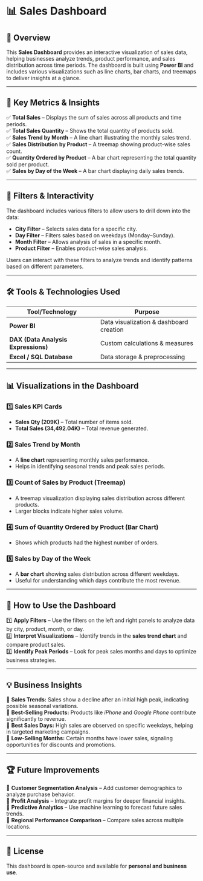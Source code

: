 # 📊 Sales Dashboard  

## 📌 Overview  
This **Sales Dashboard** provides an interactive visualization of sales data, helping businesses analyze trends, product performance, and sales distribution across time periods. The dashboard is built using **Power BI** and includes various visualizations such as line charts, bar charts, and treemaps to deliver insights at a glance.  

---

## 🎯 Key Metrics & Insights  
✅ **Total Sales** – Displays the sum of sales across all products and time periods.  
✅ **Total Sales Quantity** – Shows the total quantity of products sold.  
✅ **Sales Trend by Month** – A line chart illustrating the monthly sales trend.  
✅ **Sales Distribution by Product** – A treemap showing product-wise sales count.  
✅ **Quantity Ordered by Product** – A bar chart representing the total quantity sold per product.  
✅ **Sales by Day of the Week** – A bar chart displaying daily sales trends.  

---

## 📂 Filters & Interactivity  
The dashboard includes various filters to allow users to drill down into the data:  

- **City Filter** – Selects sales data for a specific city.  
- **Day Filter** – Filters sales based on weekdays (Monday–Sunday).  
- **Month Filter** – Allows analysis of sales in a specific month.  
- **Product Filter** – Enables product-wise sales analysis.  

Users can interact with these filters to analyze trends and identify patterns based on different parameters.  

---

## 🛠️ Tools & Technologies Used  
| **Tool/Technology** | **Purpose** |  
|------------------|-------------|  
| **Power BI** | Data visualization & dashboard creation |  
| **DAX (Data Analysis Expressions)** | Custom calculations & measures |  
| **Excel / SQL Database** | Data storage & preprocessing |  

---

## 📊 Visualizations in the Dashboard  

### **1️⃣ Sales KPI Cards**  
- **Sales Qty (209K)** – Total number of items sold.  
- **Total Sales (34,492.04K)** – Total revenue generated.  

### **2️⃣ Sales Trend by Month**  
- A **line chart** representing monthly sales performance.  
- Helps in identifying seasonal trends and peak sales periods.  

### **3️⃣ Count of Sales by Product (Treemap)**  
- A treemap visualization displaying sales distribution across different products.  
- Larger blocks indicate higher sales volume.  

### **4️⃣ Sum of Quantity Ordered by Product (Bar Chart)**  
- Shows which products had the highest number of orders.  

### **5️⃣ Sales by Day of the Week**  
- A **bar chart** showing sales distribution across different weekdays.  
- Useful for understanding which days contribute the most revenue.  

---

## 🚀 How to Use the Dashboard  
1️⃣ **Apply Filters** – Use the filters on the left and right panels to analyze data by city, product, month, or day.  
2️⃣ **Interpret Visualizations** – Identify trends in the **sales trend chart** and compare product sales.  
3️⃣ **Identify Peak Periods** – Look for peak sales months and days to optimize business strategies.  

---

## 💡 Business Insights  

🔹 **Sales Trends:** Sales show a decline after an initial high peak, indicating possible seasonal variations.  
🔹 **Best-Selling Products:** Products like *iPhone* and *Google Phone* contribute significantly to revenue.  
🔹 **Best Sales Days:** High sales are observed on specific weekdays, helping in targeted marketing campaigns.  
🔹 **Low-Selling Months:** Certain months have lower sales, signaling opportunities for discounts and promotions.  

---

## 🏆 Future Improvements  

🔹 **Customer Segmentation Analysis** – Add customer demographics to analyze purchase behavior.  
🔹 **Profit Analysis** – Integrate profit margins for deeper financial insights.  
🔹 **Predictive Analytics** – Use machine learning to forecast future sales trends.  
🔹 **Regional Performance Comparison** – Compare sales across multiple locations.  

---

## 📜 License  
This dashboard is open-source and available for **personal and business use**.  
